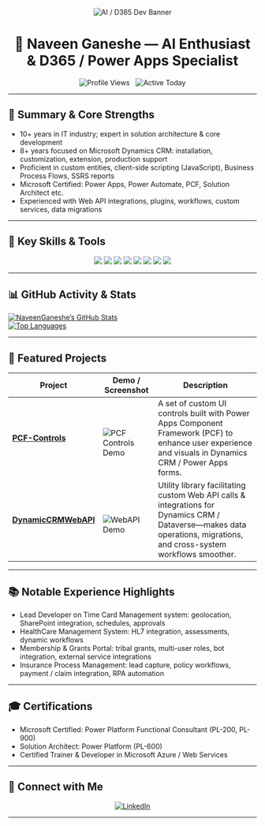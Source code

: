 <!-- Animated Header / Hero Banner -->
<p align="center">
  <img
    src="https://capsule-render.vercel.app/api?type=slice&color=gradient&customColorList=0,4,8,12&height=220&section=header&fontSize=65&text=NaveenGaneshe·AI-/-D365/PowerApps"
    alt="AI / D365 Dev Banner"
  />
</p>

<h1 align="center">🚀 Naveen Ganeshe — AI Enthusiast & D365 / Power Apps Specialist</h1>

<p align="center">
  <img src="https://komarev.com/ghpvc/?username=NaveenGaneshe&color=00ffea" alt="Profile Views" /> &nbsp;
  <img src="https://badgen.net/badge/Active-Today?icon=clock&label=Active%20Today&color=cyan" alt="Active Today" />
</p>

---

## 🧠 Summary & Core Strengths

- 10+ years in IT industry; expert in solution architecture & core development  
- 8+ years focused on Microsoft Dynamics CRM: installation, customization, extension, production support  
- Proficient in custom entities, client-side scripting (JavaScript), Business Process Flows, SSRS reports  
- Microsoft Certified: Power Apps, Power Automate, PCF, Solution Architect etc.  
- Experienced with Web API integrations, plugins, workflows, custom services, data migrations  

---

## 🔧 Key Skills & Tools

<p align="center">
  <img src="https://img.shields.io/badge/C%23-ASP.NET-MVC-#239120?logo=c-sharp&logoColor=white&style=for-the-badge" />
  <img src="https://img.shields.io/badge/Power_Apps-Dataverse-#0078d4?logo=microsoft_powerapps&logoColor=white&style=for-the-badge" />
  <img src="https://img.shields.io/badge/Dynamics_CRM-&-Customization-#008272?logo=microsoft_dynamics365&logoColor=white&style=for-the-badge" />
  <img src="https://img.shields.io/badge/JavaScript-&-TypeScript-#3178c6?logo=typescript&logoColor=white&style=for-the-badge" />
  <img src="https://img.shields.io/badge/Web_API-Integrations-#f0db4f?logo=webapi&logoColor=black&style=for-the-badge" />
  <img src="https://img.shields.io/badge/.NET_Core-//.NET_Framework-#512bd4?logo=.net&logoColor=white&style=for-the-badge" />
  <img src="https://img.shields.io/badge/Angular-/-Express-JS-#dd1b16?logo=angular&logoColor=white&style=for-the-badge" />
  <img src="https://img.shields.io/badge/SQL___/MariaDB-Databases-#4479a1?logo=mysql&logoColor=white&style=for-the-badge" />
</p>

---

## 📊 GitHub Activity & Stats

[![NaveenGaneshe’s GitHub Stats](https://github-readme-stats.vercel.app/api?username=NaveenGaneshe&show_icons=true&theme=radical&count_private=true)](https://github.com/NaveenGaneshe)  
[![Top Languages](https://github-readme-stats.vercel.app/api/top-langs/?username=NaveenGaneshe&layout=compact&theme=radical)](https://github.com/NaveenGaneshe)

---

## 🚀 Featured Projects

| Project | Demo / Screenshot | Description |
|---|--------------------|-------------|
| **[PCF-Controls](https://github.com/NaveenGaneshe/PCF-Controls)** | <br> ![PCF Controls Demo](https://raw.githubusercontent.com/NaveenGaneshe/PCF-Controls/main/path/to/your_screenshot.png) <br> | A set of custom UI controls built with Power Apps Component Framework (PCF) to enhance user experience and visuals in Dynamics CRM / Power Apps forms. |
| **[DynamicCRMWebAPI](https://github.com/NaveenGaneshe/DynamicCRMWebAPI)** | <br> ![WebAPI Demo](https://raw.githubusercontent.com/NaveenGaneshe/DynamicCRMWebAPI/main/path/to/your_demo.gif) <br> | Utility library facilitating custom Web API calls & integrations for Dynamics CRM / Dataverse—makes data operations, migrations, and cross-system workflows smoother. |

---

## 📚 Notable Experience Highlights

- Lead Developer on Time Card Management system: geolocation, SharePoint integration, schedules, approvals  
- HealthCare Management System: HL7 integration, assessments, dynamic workflows  
- Membership & Grants Portal: tribal grants, multi-user roles, bot integration, external service integrations  
- Insurance Process Management: lead capture, policy workflows, payment / claim integration, RPA automation  

---

## 🎓 Certifications

- Microsoft Certified: Power Platform Functional Consultant (PL-200, PL-900)  
- Solution Architect: Power Platform (PL-600)  
- Certified Trainer & Developer in Microsoft Azure / Web Services  

---

## 🔗 Connect with Me

<p align="center">
  <a href="https://www.linkedin.com/in/naveen-ganeshe">
    <img src="https://img.shields.io/badge/LinkedIn-Connect-0077B5?logo=linkedin&logoColor=white&style=for-the-badge" alt="LinkedIn"/>
  </a>
</p>

---
